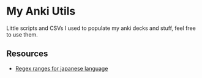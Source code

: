 My Anki Utils
==========================

Little scripts and CSVs I used to populate my anki decks and stuff, feel free to use them.

## Resources

- [Regex ranges for japanese language](https://gist.github.com/ryanmcgrath/982242)
